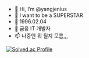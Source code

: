 - 👋 Hi, I’m @yangjenius
- 👀 I want to be a SUPERSTAR
- 🌱 1996.02.04
- 💞️ 금융 IT 개발자
- 📫 나중엔 뭐 될지 모름,,,

[![Solved.ac Profile](http://mazassumnida.wtf/api/v2/generate_badge?boj=dooly024)](https://solved.ac/dooly024/)
